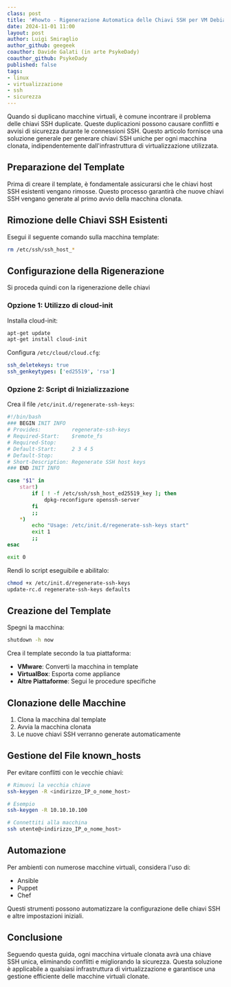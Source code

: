 ```yaml
---
class: post
title: '#howto - Rigenerazione Automatica delle Chiavi SSH per VM Debian/ubuntu Clonate'
date: 2024-11-01 11:00
layout: post
author: Luigi Smiraglio
author_github: geegeek
coauthor: Davide Galati (in arte PsykeDady)
coauthor_github: PsykeDady
published: false
tags:
- linux
- virtualizzazione
- ssh
- sicurezza
---
```


Quando si duplicano macchine virtuali, è comune incontrare il problema delle chiavi SSH duplicate. Queste duplicazioni possono causare conflitti e avvisi di sicurezza durante le connessioni SSH. Questo articolo fornisce una soluzione generale per generare chiavi SSH uniche per ogni macchina clonata, indipendentemente dall'infrastruttura di virtualizzazione utilizzata.

## Preparazione del Template

Prima di creare il template, è fondamentale assicurarsi che le chiavi host SSH esistenti vengano rimosse. Questo processo garantirà che nuove chiavi SSH vengano generate al primo avvio della macchina clonata.

## Rimozione delle Chiavi SSH Esistenti

Esegui il seguente comando sulla macchina template:

```bash
rm /etc/ssh/ssh_host_*
```

## Configurazione della Rigenerazione

Si proceda quindi con la rigenerazione delle chiavi

### Opzione 1: Utilizzo di cloud-init

Installa cloud-init:

```bash
apt-get update
apt-get install cloud-init
```

Configura `/etc/cloud/cloud.cfg`:

```yaml
ssh_deletekeys: true
ssh_genkeytypes: ['ed25519', 'rsa']
```

### Opzione 2: Script di Inizializzazione

Crea il file `/etc/init.d/regenerate-ssh-keys`:

```bash
#!/bin/bash
### BEGIN INIT INFO
# Provides:          regenerate-ssh-keys
# Required-Start:    $remote_fs
# Required-Stop:
# Default-Start:     2 3 4 5
# Default-Stop:
# Short-Description: Regenerate SSH host keys
### END INIT INFO

case "$1" in
    start)
        if [ ! -f /etc/ssh/ssh_host_ed25519_key ]; then
            dpkg-reconfigure openssh-server
        fi
        ;;
    *)
        echo "Usage: /etc/init.d/regenerate-ssh-keys start"
        exit 1
        ;;
esac

exit 0
```

Rendi lo script eseguibile e abilitalo:

```bash
chmod +x /etc/init.d/regenerate-ssh-keys
update-rc.d regenerate-ssh-keys defaults
```

## Creazione del Template

Spegni la macchina:

```bash
shutdown -h now
```

Crea il template secondo la tua piattaforma:

- **VMware**: Converti la macchina in template
- **VirtualBox**: Esporta come appliance
- **Altre Piattaforme**: Segui le procedure specifiche

## Clonazione delle Macchine

1. Clona la macchina dal template
2. Avvia la macchina clonata
3. Le nuove chiavi SSH verranno generate automaticamente

## Gestione del File known_hosts

Per evitare conflitti con le vecchie chiavi:

```bash
# Rimuovi la vecchia chiave
ssh-keygen -R <indirizzo_IP_o_nome_host>

# Esempio
ssh-keygen -R 10.10.10.100

# Connettiti alla macchina
ssh utente@<indirizzo_IP_o_nome_host>
```

## Automazione

Per ambienti con numerose macchine virtuali, considera l'uso di:

- Ansible
- Puppet
- Chef

Questi strumenti possono automatizzare la configurazione delle chiavi SSH e altre impostazioni iniziali.

## Conclusione

Seguendo questa guida, ogni macchina virtuale clonata avrà una chiave SSH unica, eliminando conflitti e migliorando la sicurezza. Questa soluzione è applicabile a qualsiasi infrastruttura di virtualizzazione e garantisce una gestione efficiente delle macchine virtuali clonate.
